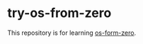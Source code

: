 # try-os-from-zero
This repository is for learning [os-form-zero](https://github.com/uchan-nos/os-from-zero).
